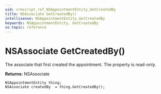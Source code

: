```yaml
---
uid: crmscript_ref_NSAppointmentEntity_GetCreatedBy
title: NSAssociate GetCreatedBy()
intellisense: NSAppointmentEntity.GetCreatedBy
keywords: NSAppointmentEntity, GetCreatedBy
so.topic: reference
---
```


# NSAssociate GetCreatedBy()

The associate that first created the appointment. The property is read-only.

**Returns:** NSAssociate

```crmscript
NSAppointmentEntity thing;
NSAssociate createdBy  = thing.GetCreatedBy();
```

